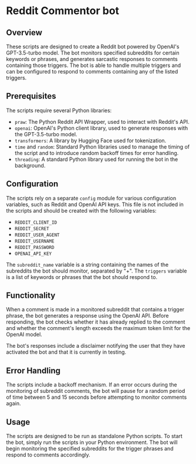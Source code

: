 # Reddit Commentor bot

## Overview

These scripts are designed to create a Reddit bot powered by OpenAI's GPT-3.5-turbo model. The bot monitors specified subreddits for certain keywords or phrases, and generates sarcastic responses to comments containing those triggers. The bot is able to handle multiple triggers and can be configured to respond to comments containing any of the listed triggers.

## Prerequisites

The scripts require several Python libraries:

- `praw`: The Python Reddit API Wrapper, used to interact with Reddit's API.
- `openai`: OpenAI's Python client library, used to generate responses with the GPT-3.5-turbo model.
- `transformers`: A library by Hugging Face used for tokenization.
- `time` and `random`: Standard Python libraries used to manage the timing of the script and to introduce random backoff times for error handling.
- `threading`: A standard Python library used for running the bot in the background.

## Configuration

The scripts rely on a separate `config` module for various configuration variables, such as Reddit and OpenAI API keys. This file is not included in the scripts and should be created with the following variables:

- `REDDIT_CLIENT_ID`
- `REDDIT_SECRET`
- `REDDIT_USER_AGENT`
- `REDDIT_USERNAME`
- `REDDIT_PASSWORD`
- `OPENAI_API_KEY`

The `subreddit_name` variable is a string containing the names of the subreddits the bot should monitor, separated by "+". The `triggers` variable is a list of keywords or phrases that the bot should respond to.

## Functionality

When a comment is made in a monitored subreddit that contains a trigger phrase, the bot generates a response using the OpenAI API. Before responding, the bot checks whether it has already replied to the comment and whether the comment's length exceeds the maximum token limit for the OpenAI model.

The bot's responses include a disclaimer notifying the user that they have activated the bot and that it is currently in testing.

## Error Handling

The scripts include a backoff mechanism. If an error occurs during the monitoring of subreddit comments, the bot will pause for a random period of time between 5 and 15 seconds before attempting to monitor comments again.

## Usage

The scripts are designed to be run as standalone Python scripts. To start the bot, simply run the scripts in your Python environment. The bot will begin monitoring the specified subreddits for the trigger phrases and respond to comments accordingly.
